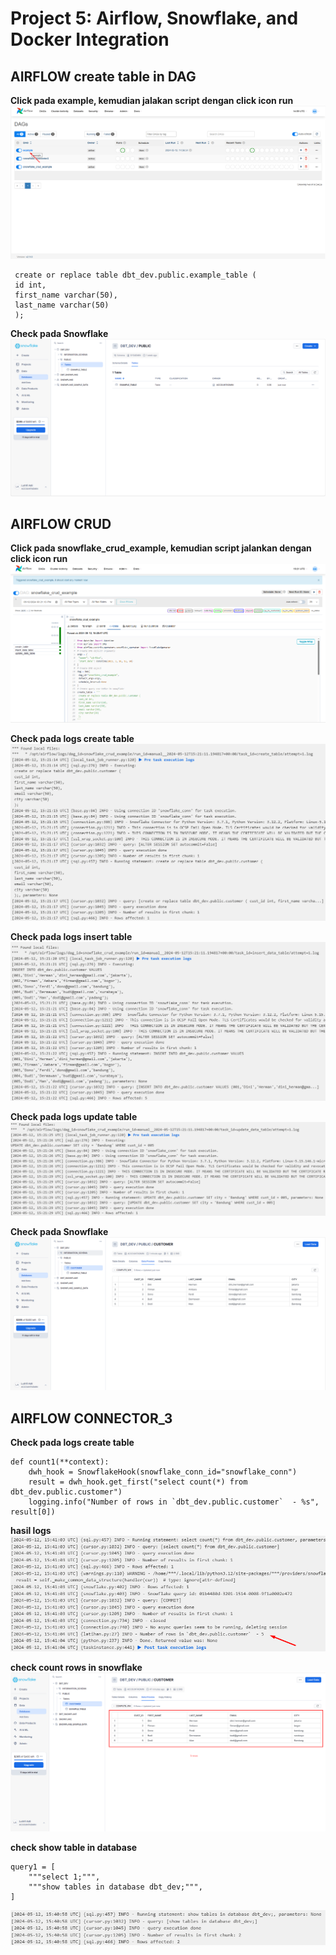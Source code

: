 # Project 5: Airflow, Snowflake, and Docker Integration

## AIRFLOW create table in DAG
**Click pada example, kemudian jalakan script dengan click icon run**
![Alt image](https://github.com/lolipop20/project5/blob/main/pics/create-table-step-dag.png)

```
 create or replace table dbt_dev.public.example_table (
 id int,
 first_name varchar(50),
 last_name varchar(50)
 );
```

**Check pada Snowflake**
![Alt image](https://github.com/lolipop20/project5/blob/main/pics/create-table.png)

## AIRFLOW CRUD
**Click pada snowflake_crud_example, kemudian script jalankan dengan click icon run**
![Alt snowflake image](https://github.com/lolipop20/project5/blob/main/pics/snowflake_crud_example_DAG.png)

**Check pada logs create table**
![Alt image](https://github.com/lolipop20/project5/blob/main/pics/snowflake_crud_create_table_DAG.png)

**Check pada logs insert table**
![Alt logs image](https://github.com/lolipop20/project5/blob/main/pics/snowflake_crud_insert_DAG.png)

**Check pada logs update table**
![Alt image](https://github.com/lolipop20/project5/blob/main/pics/snowflake_crud_update_DAG.png)

**Check pada Snowflake**
![Alt image](https://github.com/lolipop20/project5/blob/main/pics/snowflake_crud_example_snowflake.png)

## AIRFLOW CONNECTOR_3
**Check pada logs create table**
```
def count1(**context):
    dwh_hook = SnowflakeHook(snowflake_conn_id="snowflake_conn")
    result = dwh_hook.get_first("select count(*) from dbt_dev.public.customer")
    logging.info("Number of rows in `dbt_dev.public.customer`  - %s", result[0])
```
**hasil logs**
![Alt logs image](https://github.com/lolipop20/project5/blob/main/pics/snowflake_connector_count_query_DAG.png)

**check count rows in snowflake**
![alt image](https://github.com/lolipop20/project5/blob/main/pics/snowflake_connector_count_query_snowflake.png)

**check show table in database**
```
query1 = [
    """select 1;""",
    """show tables in database dbt_dev;""",
]
```
![alt image](https://github.com/lolipop20/project5/blob/main/pics/snowflake_connector_DAG.png)
